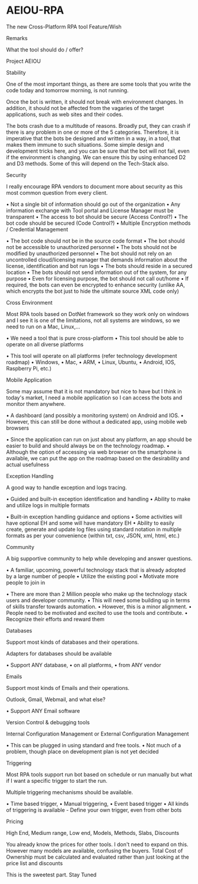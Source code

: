 # AEIOU-RPA
The new Cross-Platform RPA tool
Feature/Wish

Remarks

What the tool should do / offer?

Project AEIOU

Stability

One of the most important things, as there are some tools that you write the code today and tomorrow morning, is not running. 

Once the bot is written, it should not break with environment changes. In addition, it should not be affected from the vagaries of the target applications, such as web sites and their codes. 

The bots crash due to a multitude of reasons. Broadly put, they can crash if there is any problem in one or more of the 5 categories. Therefore, it is imperative that the bots be designed and written in a way, in a tool, that makes them immune to such situations.
Some simple design and development tricks here, and you can be sure that the bot will not fail, even if the environment is changing. We can ensure this by using enhanced D2 and D3 methods. Some of this will depend on the Tech-Stack also.

Security

I really encourage RPA vendors to document more about security as this most common question from every client. 

• Not a single bit of information should go out of the organization
• Any information exchange with Tool portal and License Manager must be transparent
• The access to bot should be secure (Access Control?)
• The bot code should be secured (Code Control?)
• Multiple Encryption methods / Credential Management

• The bot code should not be in the source code format
• The bot should not be accessible to unauthorized personnel
• The bots should not be modified by unauthorized personnel
• The bot should not rely on an uncontrolled cloud/licensing manager that demands information about the license, identification and bot run logs
• The bots should reside in a secured location
• The bots should not send information out of the system, for any purpose
• Even for licensing purpose, the bot should not call out/home
• If required, the bots can even be encrypted to enhance security (unlike AA, which encrypts the bot just to hide the ultimate source XML code only)

Cross Environment

Most RPA tools based on DotNet framework so they work only on windows and I see it is one of the limitations, not all systems are windows, so we need to run on a Mac, Linux,... 

• We need a tool that is pure cross-platform 
• This tool should be able to operate on all diverse platforms 


• This tool will operate on all platforms (refer technology development roadmap)
	• Windows, 
	• Mac, 
	• ARM, 
	• Linux, Ubuntu, 
	• Android, IOS, Raspberry Pi, etc.)

Mobile Application

Some may assume that it is not mandatory but nice to have but I think in today's market, I need a mobile application so I can access the bots and monitor them anywhere. 

• A dashboard (and possibly a monitoring system) on Android and IOS. 
• However, this can still be done without a dedicated app, using mobile web browsers

• Since the application can run on just about any platform, an app should be easier to build and should always be on the technology roadmap.
• Although the option of accessing via web browser on the smartphone is available, we can put the app on the roadmap based on the desirability and actual usefulness

Exception Handling 

A good way to handle exception and logs tracing. 

• Guided and built-in exception identification and handling
• Ability to make and utilize logs in multiple formats

• Built-in exception handling guidance and options
• Some activities will have optional EH and some will have mandatory EH
• Ability to easily create, generate and update log files using standard notation in multiple formats as per your convenience (within txt, csv, JSON, xml, html, etc.)

Community 

A big supportive community to help while developing and answer questions. 

• A familiar, upcoming, powerful technology stack that is already adopted by a large number of people
• Utilize the existing pool
• Motivate more people to join in

• There are more than 2 Million people who make up the technology stack users and developer community. 
• This will need some building up in terms of skills transfer towards automation. 
	• However, this is a minor alignment.
• People need to be motivated and excited to use the tools and contribute. 
	• Recognize their efforts and reward them

Databases 

Support most kinds of databases and their operations. 

Adapters for databases should be available

• Support ANY database, 
• on all platforms, 
• from ANY vendor

Emails 

Support most kinds of Emails and their operations. 

Outlook, Gmail, Webmail, and what else?

• Support ANY Email software

Version Control & debugging tools

 

Internal Configuration Management or External Configuration Management

• This can be plugged in using standard and free tools. 
• Not much of a problem, though place on development plan is not yet decided

Triggering 

Most RPA tools support run bot based on schedule or run manually but what if I want a specific trigger to start the run.

Multiple triggering mechanisms should be available. 

• Time based trigger, 
• Manual triggering, 
• Event based trigger 
• All kinds of triggering is available - Define your own trigger, even from other bots

Pricing

 High End, Medium range, Low end, Models, Methods, Slabs, Discounts

You already know the prices for other tools. I don't need to expand on this. However many models are available, confusing the buyers. Total Cost of Ownership must be calculated and evaluated rather than just looking at the price list and discounts

This is the sweetest part. Stay Tuned
